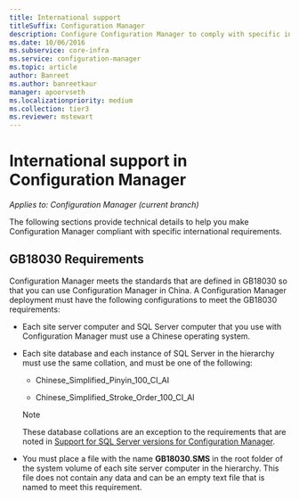 ```yaml
---
title: International support
titleSuffix: Configuration Manager
description: Configure Configuration Manager to comply with specific international requirements.
ms.date: 10/06/2016
ms.subservice: core-infra
ms.service: configuration-manager
ms.topic: article
author: Banreet
ms.author: banreetkaur
manager: apoorvseth
ms.localizationpriority: medium
ms.collection: tier3
ms.reviewer: mstewart
---
```

# International support in Configuration Manager

*Applies to: Configuration Manager (current branch)*

The following sections provide technical details to help you make Configuration Manager compliant with specific international requirements.

## GB18030 Requirements
 Configuration Manager meets the standards that are defined in GB18030 so that you can use Configuration Manager in China. A Configuration Manager deployment must have the following configurations to meet the GB18030 requirements:

-   Each site server computer and SQL Server computer that you use with Configuration Manager must use a Chinese operating system.

-   Each site database and each instance of SQL Server in the hierarchy must use the same collation, and must be one of the following:

    -   Chinese_Simplified_Pinyin_100_CI_AI

    -   Chinese_Simplified_Stroke_Order_100_CI_AI

    > [!NOTE]
    >  These database collations are an exception to the requirements that are noted in [Support for SQL Server versions for Configuration Manager](../../../core/plan-design/configs/support-for-sql-server-versions.md).

-   You must place a file with the name **GB18030.SMS** in the root folder of the system volume of each site server computer in the hierarchy. This file does not contain any data and can be an empty text file that is named to meet this requirement.
